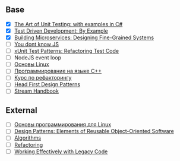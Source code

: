  ## Base
 - [x] [The Art of Unit Testing: with examples in C#](https://www.amazon.com/Art-Unit-Testing-examples/dp/1617290890)
 - [x] [Test Driven Development: By Example](https://www.amazon.com/Test-Driven-Development-Kent-Beck/dp/0321146530/ref=pd_lpo_sbs_14_t_0/141-5527470-2828927?_encoding=UTF8&psc=1&refRID=DHRP4HXS12J5QTNAQ5B3)
 - [x] [Building Microservices: Designing Fine-Grained Systems](http://shop.oreilly.com/product/0636920033158.do)
 - [ ] [You dont know JS](https://github.com/getify/You-Dont-Know-JS)
 - [ ] [xUnit Test Patterns: Refactoring Test Code](https://www.safaribooksonline.com/library/view/xunit-test-patterns/9780131495050/)
 - [ ] NodeJS event loop
 - [ ] [Основы Linux](https://stepik.org/course/762/syllabus)
 - [ ] [Программирование на языке C++](https://stepik.org/course/7/syllabus)
 - [ ] [Курс по рефакторингу](https://refactoring.guru/ru/refactoring/course)
 - [ ] [Head First Design Patterns](https://www.safaribooksonline.com/search/?query=%22Head%20First%20Design%20Patterns%22)
 - [ ] [Stream Handbook](https://github.com/substack/stream-handbook)

 ## External
 - [ ] [Основы программирования для Linux](https://stepik.org/course/548/)
 - [ ] [Design Patterns: Elements of Reusable Object-Oriented Software](https://www.safaribooksonline.com/library/view/design-patterns-elements/0201633612/)
 - [ ] [Algorithms](https://www.coursera.org/specializations/algorithms)
 - [ ] [Refactoring](https://www.safaribooksonline.com/library/view/refactoring-improving-the/0201485672/)
 - [ ] [Working Effectively with Legacy Code](https://www.safaribooksonline.com/library/view/working-effectively-with/0131177052/)
